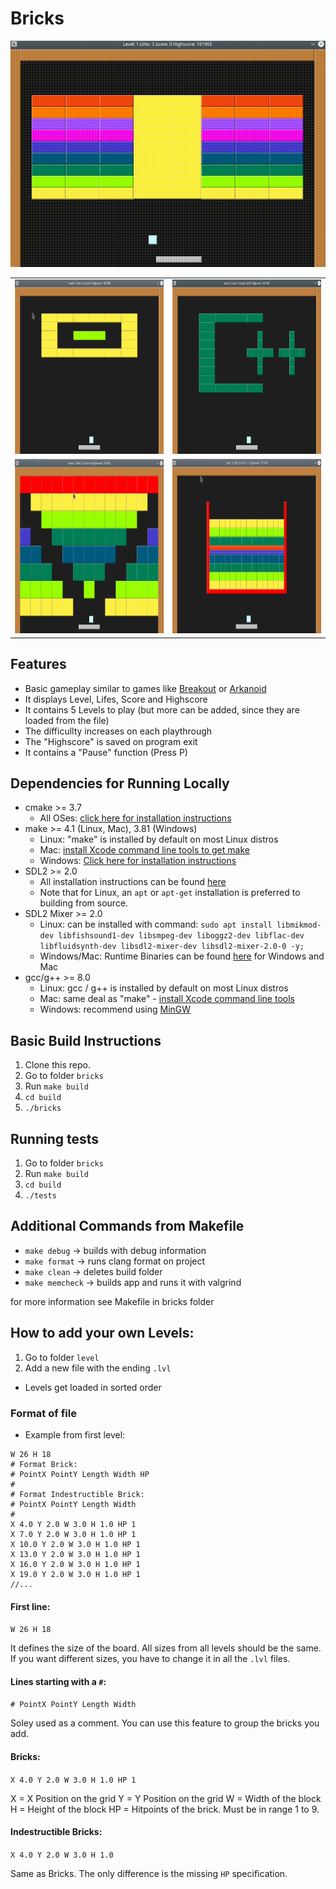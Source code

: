 # Bricks

<img src="documentation/bricks.gif"/>

<table>
  <tr>
    <td><img src="documentation/level1.png" width=388 height=279></td>
    <td><img src="documentation/level2.png" width=388 height=279></td>
  </tr>
    <tr>
    <td><img src="documentation/level4.png" width=388 height=279></td>
    <td><img src="documentation/level5.png" width=388 height=279></td>
  </tr>
 </table>

## Features

* Basic gameplay similar to games like [Breakout](https://en.wikipedia.org/wiki/Arkanoid) or [Arkanoid](https://en.wikipedia.org/wiki/Arkanoid)
* It displays Level, Lifes, Score and Highscore
* It contains 5 Levels to play (but more can be added, since they are loaded from the file)
* The difficullty increases on each playthrough
* The "Highscore" is saved on program exit
* It contains a "Pause" function (Press P)


## Dependencies for Running Locally
* cmake >= 3.7
  * All OSes: [click here for installation instructions](https://cmake.org/install/)
* make >= 4.1 (Linux, Mac), 3.81 (Windows)
  * Linux: "make" is installed by default on most Linux distros
  * Mac: [install Xcode command line tools to get make](https://developer.apple.com/xcode/features/)
  * Windows: [Click here for installation instructions](http://gnuwin32.sourceforge.net/packages/make.htm)
* SDL2 >= 2.0
  * All installation instructions can be found [here](https://wiki.libsdl.org/Installation)
  * Note that for Linux, an `apt` or `apt-get` installation is preferred to building from source.
* SDL2 Mixer >= 2.0
  * Linux: can be installed with command:
  `sudo apt install libmikmod-dev libfishsound1-dev libsmpeg-dev liboggz2-dev libflac-dev libfluidsynth-dev libsdl2-mixer-dev libsdl2-mixer-2.0-0 -y;`
  * Windows/Mac: Runtime Binaries can be found [here](https://www.libsdl.org/projects/SDL_mixer/) for Windows and Mac
* gcc/g++ >= 8.0
  * Linux: gcc / g++ is installed by default on most Linux distros
  * Mac: same deal as "make" - [install Xcode command line tools](https://developer.apple.com/xcode/features/)
  * Windows: recommend using [MinGW](http://www.mingw.org/)


## Basic Build Instructions

1. Clone this repo.
2. Go to folder `bricks`
3. Run `make build`
3. `cd build`
4. `./bricks`

## Running tests

1. Go to folder `bricks`
2. Run `make build`
3. `cd build`
4. `./tests`

## Additional Commands from Makefile

* `make debug` -> builds with debug information
* `make format` -> runs clang format on project
* `make clean` -> deletes build folder
* `make memcheck` -> builds app and runs it with valgrind

for more information see Makefile in bricks folder

## How to add your own Levels:

1. Go to folder `level`
2. Add a new file with the ending `.lvl`

* Levels get loaded in sorted order

### Format of file

* Example from first level:

```
W 26 H 18
# Format Brick: 
# PointX PointY Length Width HP
#
# Format Indestructible Brick:
# PointX PointY Length Width
# 
X 4.0 Y 2.0 W 3.0 H 1.0 HP 1
X 7.0 Y 2.0 W 3.0 H 1.0 HP 1
X 10.0 Y 2.0 W 3.0 H 1.0 HP 1
X 13.0 Y 2.0 W 3.0 H 1.0 HP 1
X 16.0 Y 2.0 W 3.0 H 1.0 HP 1
X 19.0 Y 2.0 W 3.0 H 1.0 HP 1
//...
```

#### First line:

`W 26 H 18`

It defines the size of the board. All sizes from all levels should be the same.
If you want different sizes, you have to change it in all the `.lvl` files.


#### Lines starting with a `#`:

`# PointX PointY Length Width`

Soley used as a comment. You can use this feature to group the bricks you add.


#### Bricks:

`X 4.0 Y 2.0 W 3.0 H 1.0 HP 1`

X = X Position on the grid 
Y = Y Position on the grid
W = Width of the block
H = Height of the block
HP = Hitpoints of the brick. Must be in range 1 to 9.

#### Indestructible Bricks:

`X 4.0 Y 2.0 W 3.0 H 1.0`

Same as Bricks. The only difference is the missing `HP` specification.